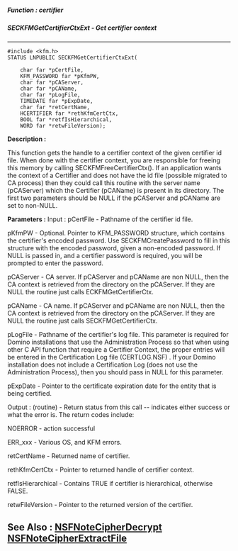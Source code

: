 ##### Function : certifier
##### SECKFMGetCertifierCtxExt - Get certifier context
---
```
#include <kfm.h>
STATUS LNPUBLIC SECKFMGetCertifierCtxExt(

	char far *pCertFile,
	KFM_PASSWORD far *pKfmPW,
	char far *pCAServer,
	char far *pCAName,
	char far *pLogFile,
	TIMEDATE far *pExpDate,
	char far *retCertName,
	HCERTIFIER far *rethKfmCertCtx,
	BOOL far *retfIsHierarchical,
	WORD far *retwFileVersion);
```
**Description :**

This function gets the handle to a certifier context of the given certifier id 
file. When done with the certifier context, you are responsible for freeing 
this memory by calling SECKFMFreeCertifierCtx(). If an application wants the 
context of a Certifier and does not have the id file (possible migrated to CA 
process) then they could call this routine with the server name (pCAServer) 
which the Certifier (pCAName) is present in its directory. The first two 
parameters should be NULL if the pCAServer and pCAName are set to non-NULL.

**Parameters :**
Input :
pCertFile  -  Pathname of the certifier id file.

pKfmPW  -  Optional.  Pointer to KFM_PASSWORD structure, which contains the  certifier's encoded password.  Use SECKFMCreatePassword to fill in this structure with the encoded password, given a non-encoded password.  If NULL is passed in, and a certifier password is required, you will be prompted to enter the password.

pCAServer  -  CA server. If pCAServer and pCAName are non NULL, then the CA context is retrieved from the directory on the pCAServer. If they are NULL the routine just calls ECKFMGetCertifierCtx.

pCAName  -  CA name. If pCAServer and pCAName are non NULL, then the CA context is retrieved from the directory on the pCAServer. If they are NULL the routine just calls SECKFMGetCertifierCtx.

pLogFile  -  Pathname of the certifier's log file.  This parameter is required for Domino installations that use the Administration Process so that when using other C API function that require a Certifier Context, the proper entries will be entered in the Certification Log file (CERTLOG.NSF) .  If your Domino installation does not include a Certification Log (does not use the Administration Process), then you should pass in NULL for this parameter.

pExpDate  -  Pointer to the certificate expiration date for the entity that is being certified.

Output :
(routine)  -  Return status from this call -- indicates either success or what the error is. The return codes include:

NOERROR - action successful

ERR_xxx  -  Various OS, and KFM errors.


retCertName  -  Returned name of certifier.

rethKfmCertCtx  -  Pointer to returned handle of certifier context.

retfIsHierarchical  -  Contains TRUE if certifier is hierarchical, otherwise FALSE.

retwFileVersion  -  Pointer to the returned version of the certifier.


**See Also :**
[NSFNoteCipherDecrypt](/domino-c-api-docs/reference/Func/NSFNoteCipherDecrypt)
[NSFNoteCipherExtractFile](/domino-c-api-docs/reference/Func/NSFNoteCipherExtractFile)
---
